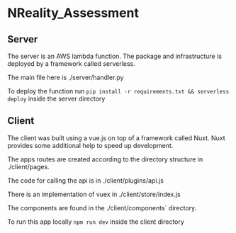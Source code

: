 # NReality_Assessment

## Server

The server is an AWS lambda function. The package and infrastructure is deployed by a framework called serverless.

The main file here is ./server/handler.py

To deploy the function run `pip install -r requirements.txt && serverless deploy` inside the server directory

## Client

The client was built using a vue.js on top of a framework called Nuxt. Nuxt provides some additional help to speed up development.

The apps routes are created according to the directory structure in ./client/pages.

The code for calling the api is in ./client/plugins/api.js

There is an implementation of vuex in ./client/store/index.js

The components are found in the ./client/components` directory.

To run this app locally `npm run dev` inside the client directory